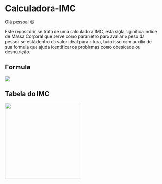 # Calculadora-IMC

Olá pessoal 😃

Este repositório se trata de uma calculadora IMC, esta sigla siginifica Índice de Massa Corporal que serve como parâmetro para avaliar o peso da pessoa se está dentro do
valor ideal para altura, tudo isso com auxílio de sua formula que ajuda identificar os problemas como obesidade ou desnutrição.

## Formula

<div>

<img src= "https://indicedemassacorporal.com/images/imc-formula.JPG"/>

<div/>

## Tabela do IMC 

<div>

<img height="250cm" src= "https://4.bp.blogspot.com/-IEL20wwGL88/UWmoZKkMGJI/AAAAAAAAAS4/B6nEn1ioQS4/s1600/imc+(1).png"/>

<div/>
